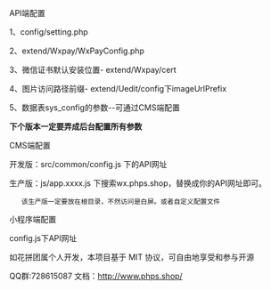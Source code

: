 

API端配置

1、config/setting.php

2、extend/Wxpay/WxPayConfig.php

3、微信证书默认安装位置- extend/Wxpay/cert

4、图片访问路径前缀- extend/Uedit/config下imageUrlPrefix

5、数据表sys_config的参数--可通过CMS端配置

**下个版本一定要弄成后台配置所有参数**


CMS端配置

开发版：src/common/config.js 下的API网址

生产版：js/app.xxxx.js 下搜索wx.phps.shop，替换成你的API网址即可。

	   该生产版一定要放在根目录，不然访问是白屏。或者自定义配置文件

小程序端配置

config.js下API网址


如花拼团属个人开发，本项目基于 MIT 协议，可自由地享受和参与开源

QQ群:728615087   文档：http://www.phps.shop/
